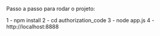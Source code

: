 Passo a passo para rodar o projeto:

  1 - npm install
  2 - cd authorization_code
  3 - node app.js
  4 - http://localhost:8888

